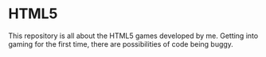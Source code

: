 # HTML5
This repository is all about the HTML5 games developed by me. Getting into gaming for the first time, there are possibilities of code being buggy.
